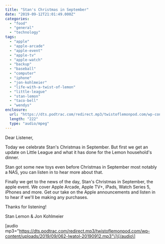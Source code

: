 ```yaml
---
title: "Stan's Christmas in September"
date: "2019-09-12T21:01:49.000Z"
categories: 
  - "food"
  - "general"
  - "technology"
tags: 
  - "apple"
  - "apple-arcade"
  - "apple-event"
  - "apple-tv"
  - "apple-watch"
  - "backup"
  - "baseball"
  - "computer"
  - "iphone"
  - "jon-kohlmeier"
  - "life-with-a-twist-of-lemon"
  - "little-league"
  - "stan-lemon"
  - "taco-bell"
  - "wendys"
enclosure: 
  url: "https://dts.podtrac.com/redirect.mp3/twistoflemonpod.com/wp-content/uploads/2019/09/062-lwatol-20190912.mp3"
  length: "222"
  type: "audio/mpeg"
---
```


Dear Listener,

Today we celebrate Stan's Christmas in September. But first we get an update on Little League and what it has done for the Lemon household's dinner.

Stan got some new toys even before Christmas in September most notably a NAS, you can listen in to hear more about that.

Finally we get to the news of the day, Stan's Christmas in September, the apple event. We cover Apple Arcade, Apple TV+, iPads, Watch Series 5, iPhones and more. Get our take on the Apple announcements and listen in to hear if we'll be making any purchases.

Thanks for listening!

Stan Lemon & Jon Kohlmeier

\[audio mp3="https://dts.podtrac.com/redirect.mp3/twistoflemonpod.com/wp-content/uploads/2019/09/062-lwatol-20190912.mp3"\]\[/audio\]
